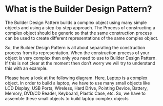 # What is the Builder Design Pattern?

The Builder Design Pattern builds a complex object using many simple objects and using a step-by-step approach. The Process of constructing a complex object should be generic so that the same construction process can be used to create different representations of the same complex object.

So, the Builder Design Pattern is all about separating the construction process from its representation. When the construction process of your object is very complex then only you need to use to Builder Design Pattern. If this is not clear at the moment then don’t worry we will try to understand this with an example.

Please have a look at the following diagram. Here, Laptop is a complex object. In order to build a laptop, we have to use many small objects like LCD Display, USB Ports, Wireless, Hard Drive, Pointing Device, Battery, Memory, DVD/CD Reader, Keyboard, Plastic Case, etc. So, we have to assemble these small objects to build laptop complex objects
